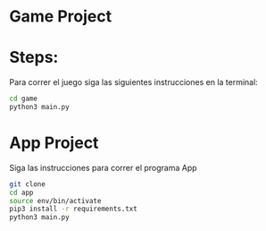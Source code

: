 # Game Project

# Steps: 

Para correr el juego siga las siguientes instrucciones en la terminal:

``` sh
cd game
python3 main.py
```

# App Project

Siga las instrucciones para correr el programa App

``` sh
git clone
cd app
source env/bin/activate
pip3 install -r requirements.txt
python3 main.py
```